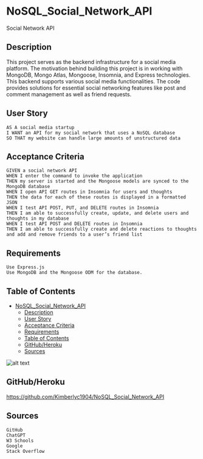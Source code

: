 # NoSQL_Social_Network_API
Social Network API

## Description

This project serves as the backend infrastructure for a social media platform. The motivation behind building this project is in working with MongoDB, Mongo Atlas, Mongoose, Insomnia, and Express technologies. This backend supports various social media functionalities. The code provides solutions for essential social networking features like post and comment management as well as friend requests. 
  
## User Story
```
AS A social media startup
I WANT an API for my social network that uses a NoSQL database
SO THAT my website can handle large amounts of unstructured data
```
## Acceptance Criteria
```
GIVEN a social network API
WHEN I enter the command to invoke the application
THEN my server is started and the Mongoose models are synced to the MongoDB database
WHEN I open API GET routes in Insomnia for users and thoughts
THEN the data for each of these routes is displayed in a formatted JSON
WHEN I test API POST, PUT, and DELETE routes in Insomnia
THEN I am able to successfully create, update, and delete users and thoughts in my database
WHEN I test API POST and DELETE routes in Insomnia
THEN I am able to successfully create and delete reactions to thoughts and add and remove friends to a user’s friend list
```

## Requirements
```
Use Express.js
Use MongoDB and the Mongoose ODM for the database.
```

## Table of Contents

- [NoSQL\_Social\_Network\_API](#nosql_social_network_api)
  - [Description](#description)
  - [User Story](#user-story)
  - [Acceptance Criteria](#acceptance-criteria)
  - [Requirements](#requirements)
  - [Table of Contents](#table-of-contents)
  - [GitHub/Heroku](#githubheroku)
  - [Sources](#sources)


![alt text](assets/images/ScreenShot.png)

## GitHub/Heroku

https://github.com/Kimberlyc1904/NoSQL_Social_Network_API

## Sources

```
GitHub
ChatGPT
W3 Schools
Google
Stack Overflow
```

